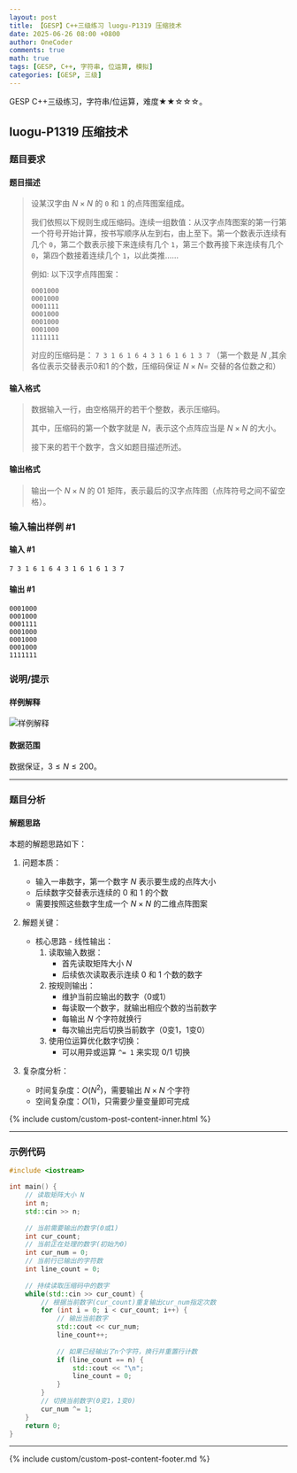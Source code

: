 ```yaml
---
layout: post
title: 【GESP】C++三级练习 luogu-P1319 压缩技术
date: 2025-06-26 08:00 +0800
author: OneCoder
comments: true
math: true
tags: [GESP, C++, 字符串, 位运算, 模拟]
categories: [GESP, 三级]
---
```

GESP C++三级练习，字符串/位运算，难度★★☆☆☆。

<!--more-->

## luogu-P1319 压缩技术

### 题目要求

#### 题目描述

>设某汉字由 $N \times N$ 的 $\texttt 0$ 和 $\texttt 1$ 的点阵图案组成。
>
>我们依照以下规则生成压缩码。连续一组数值：从汉字点阵图案的第一行第一个符号开始计算，按书写顺序从左到右，由上至下。第一个数表示连续有几个 $\texttt 0$，第二个数表示接下来连续有几个 $\texttt 1$，第三个数再接下来连续有几个 $\texttt 0$，第四个数接着连续几个 $\texttt 1$，以此类推……
>
>例如: 以下汉字点阵图案：
>
>```plaintext
>0001000
>0001000
>0001111
>0001000
>0001000
>0001000
>1111111
>```
>
>对应的压缩码是： $\texttt {7 3 1 6 1 6 4 3 1 6 1 6 1 3 7}$ （第一个数是 $N$ ,其余各位表示交替表示0和1 的个数，压缩码保证 $N \times N=$ 交替的各位数之和）

#### 输入格式

>数据输入一行，由空格隔开的若干个整数，表示压缩码。
>
>其中，压缩码的第一个数字就是 $N$，表示这个点阵应当是 $N\times N$ 的大小。
>
>接下来的若干个数字，含义如题目描述所述。

#### 输出格式

>输出一个 $N\times N$ 的 01 矩阵，表示最后的汉字点阵图（点阵符号之间不留空格）。

### 输入输出样例 #1

#### 输入 #1

```plaintext
7 3 1 6 1 6 4 3 1 6 1 6 1 3 7
```

#### 输出 #1

```plaintext
0001000
0001000
0001111
0001000
0001000
0001000
1111111
```

### 说明/提示

#### 样例解释

![样例解释](https://cdn.luogu.com.cn/upload/image_hosting/rsx9qytk.png)

#### 数据范围

数据保证，$3\leq N\leq 200$。

---

### 题目分析

#### 解题思路

本题的解题思路如下：

1. 问题本质：
   - 输入一串数字，第一个数字 $N$ 表示要生成的点阵大小
   - 后续数字交替表示连续的 0 和 1 的个数
   - 需要按照这些数字生成一个 $N \times N$ 的二维点阵图案

2. 解题关键：
   - 核心思路 - 线性输出：
     1. 读取输入数据：
        - 首先读取矩阵大小 $N$
        - 后续依次读取表示连续 0 和 1 个数的数字
     2. 按规则输出：
        - 维护当前应输出的数字（0或1）
        - 每读取一个数字，就输出相应个数的当前数字
        - 每输出 $N$ 个字符就换行
        - 每次输出完后切换当前数字（0变1，1变0）
     3. 使用位运算优化数字切换：
        - 可以用异或运算 `^= 1` 来实现 0/1 切换

3. 复杂度分析：
   - 时间复杂度：$O(N^2)$，需要输出 $N \times N$ 个字符
   - 空间复杂度：$O(1)$，只需要少量变量即可完成

{% include custom/custom-post-content-inner.html %}

---

### 示例代码

```cpp
#include <iostream>

int main() {
    // 读取矩阵大小 N
    int n;
    std::cin >> n;
    
    // 当前需要输出的数字(0或1)
    int cur_count;
    // 当前正在处理的数字(初始为0)
    int cur_num = 0;
    // 当前行已输出的字符数
    int line_count = 0;
    
    // 持续读取压缩码中的数字
    while(std::cin >> cur_count) {
        // 根据当前数字(cur_count)重复输出cur_num指定次数
        for (int i = 0; i < cur_count; i++) {
            // 输出当前数字
            std::cout << cur_num;
            line_count++;
            
            // 如果已经输出了n个字符，换行并重置行计数
            if (line_count == n) {
                std::cout << "\n";
                line_count = 0;
            }
        }
        // 切换当前数字(0变1，1变0)
        cur_num ^= 1;
    }
    return 0;
}            
```

---

{% include custom/custom-post-content-footer.md %}
